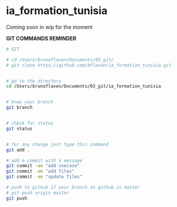# ia_formation_tunisia
Coming soon in wip for the moment


**GIT COMMANDS REMINDER**

```bash
# GIT

# cd /Users/brunoflaven/Documents/03_git/
# git clone https://github.com/bflaven/ia_formation_tunisia.git


# go to the directory
cd /Users/brunoflaven/Documents/03_git/ia_formation_tunisia


# know your branch
git branch


# check for status
git status


# for any change just type this command
git add .

# add a commit with a message
git commit -am "add usecase"
git commit -am "add files"
git commit -am "update files"

# push to github if your branch on github is master
# git push origin master
git push


```